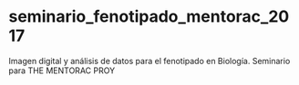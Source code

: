 # seminario_fenotipado_mentorac_2017
Imagen digital y análisis de datos para el fenotipado en Biología. Seminario para THE MENTORAC PROY
